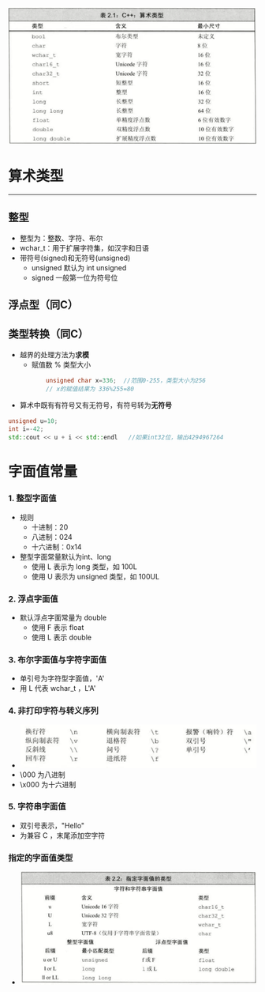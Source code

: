 ![](images/2023-09-09-10-01-13.png)
# 算术类型
---
## 整型
- 整型为：整数、字符、布尔
- wchar_t：用于扩展字符集，如汉字和日语
- 带符号(signed)和无符号(unsigned)
  - unsigned 默认为 int unsigned 
  - signed 一般第一位为符号位

## 浮点型（同C）
## 类型转换（同C）
- 越界的处理方法为**求模**
  - 赋值数 % 类型大小
    ```c++
        unsigned char x=336;  //范围0-255，类型大小为256
        // x的赋值结果为 336%255=80
    ```
- 算术中既有有符号又有无符号，有符号转为**无符号**
```c++
unsigned u=10;
int i=-42;
std::cout << u + i << std::endl   //如果int32位，输出4294967264
```
# 字面值常量
### 1. 整型字面值
  - 规则
    - 十进制：20
    - 八进制：024
    - 十六进制：0x14
  - 整型字面常量默认为int、long
    - 使用 L 表示为 long 类型，如 100L
    - 使用 U 表示为 unsigned 类型，如 100UL
### 2. 浮点字面值
  - 默认浮点字面常量为 double
    - 使用 F 表示 float
    - 使用 L 表示 double
### 3. 布尔字面值与字符字面值
  - 单引号为字符型字面值，'A'
  - 用 L 代表 wchar_t ，L'A'
### 4. 非打印字符与转义序列
  - ![](images/2023-09-12-08-22-08.png)
  - \000 为八进制
  - \x000 为十六进制
### 5. 字符串字面值
  - 双引号表示，"Hello"
  - 为兼容 C ，末尾添加空字符
### 指定的字面值类型
- ![](images/2023-09-12-08-23-09.png)
